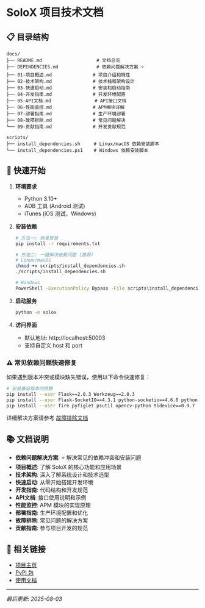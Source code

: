 # SoloX 项目技术文档

## 📋 目录结构

```
docs/
├── README.md                    # 文档总览
├── DEPENDENCIES.md              # 依赖问题解决方案 ⭐
├── 01-项目概述.md               # 项目介绍和特性
├── 02-技术架构.md               # 技术栈和架构设计
├── 03-快速启动.md               # 安装和启动指南
├── 04-开发指南.md               # 开发环境配置
├── 05-API文档.md                # API接口文档
├── 06-性能监控.md               # APM模块详解
├── 07-部署指南.md               # 生产环境部署
├── 08-故障排除.md               # 常见问题解决
└── 09-贡献指南.md               # 开发贡献规范

scripts/
├── install_dependencies.sh     # Linux/macOS 依赖安装脚本
└── install_dependencies.ps1    # Windows 依赖安装脚本
```

## 🚀 快速开始

1. **环境要求**
   - Python 3.10+
   - ADB 工具 (Android 测试)
   - iTunes (iOS 测试，Windows)

2. **安装依赖**
   ```bash
   # 方法一: 标准安装
   pip install -r requirements.txt

   # 方法二: 一键解决依赖问题 (推荐)
   # Linux/macOS
   chmod +x scripts/install_dependencies.sh
   ./scripts/install_dependencies.sh

   # Windows
   PowerShell -ExecutionPolicy Bypass -File scripts\install_dependencies.ps1
   ```

3. **启动服务**
   ```bash
   python -m solox
   ```

4. **访问界面**
   - 默认地址: http://localhost:50003
   - 支持自定义 host 和 port

### ⚠️ 常见依赖问题快速修复

如果遇到版本冲突或模块缺失错误，使用以下命令快速修复：

```bash
# 安装兼容版本的依赖
pip install --user Flask==2.0.3 Werkzeug==2.0.3
pip install --user Flask-SocketIO==4.3.1 python-socketio==4.6.0 python-engineio==3.13.2
pip install --user fire pyfiglet psutil opencv-python tidevice==0.9.7
```

详细解决方案请参考 [故障排除文档](./08-故障排除.md#依赖问题)

## 📚 文档说明

- **依赖问题解决方案**: ⭐ 解决常见的依赖冲突和安装问题
- **项目概述**: 了解 SoloX 的核心功能和应用场景
- **技术架构**: 深入了解系统设计和技术选型
- **快速启动**: 从零开始搭建开发环境
- **开发指南**: 代码结构和开发规范
- **API文档**: 接口使用说明和示例
- **性能监控**: APM 模块的实现原理
- **部署指南**: 生产环境配置和优化
- **故障排除**: 常见问题的解决方案
- **贡献指南**: 参与项目开发的规范

## 🔗 相关链接

- [项目主页](https://github.com/smart-test-ti/SoloX)
- [PyPI 包](https://pypi.org/project/solox/)
- [使用文档](https://mp.weixin.qq.com/s?__biz=MzkxMzYyNDM2NA==&mid=2247484506&idx=1&sn=b7eb6de68f84bed03001375d08e08ce9&chksm=c17b9819f60c110fd14e652c104237821b95a13da04618e98d2cf27afa798cb45e53cf50f5bd&token=1402046775&lang=zh_CN&poc_token=HKmRi2WjP7gf9CVwvLWQ2cRhrUR3wmbB9-fNZdD4)

---

*最后更新: 2025-08-03*
